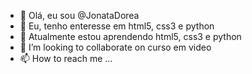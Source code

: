 - 👋 Olá, eu sou @JonataDorea
- 👀 Eu, tenho enteresse em html5, css3 e python
- 🌱 Atualmente estou aprendendo html5, css3 e python
- 💞️ I’m looking to collaborate on curso em video
- 📫 How to reach me ...

<!---
JonataDorea/JonataDorea is a ✨ special ✨ repository because its `README.md` (this file) appears on your GitHub profile.
You can click the Preview link to take a look at your changes.
--->
